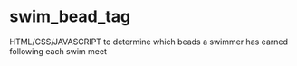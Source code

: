 # swim_bead_tag
HTML/CSS/JAVASCRIPT to determine which beads a swimmer has earned following each swim meet
